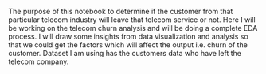 The purpose of this notebook to determine if the customer from that particular telecom industry will leave that telecom service or not. Here I will be working on the telecom churn analysis and will be doing a complete EDA process. I will draw some insights from data visualization and analysis so that we could get the factors which will affect the output i.e. churn of the customer.
Dataset I am using has the customers data who have left the telecom company.
